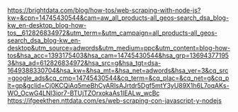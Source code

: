 
https://brightdata.com/blog/how-tos/web-scraping-with-node-js?kw=&cpn=14745430544&cam=aw_all_products-all_geos-search_dsa_blog-kw_en-desktop_blog-how-tos__612826834972&utm_term=&utm_campaign=all_products-all_geos-search_dsa_blog-kw_en-desktop&utm_source=adwords&utm_medium=ppc&utm_content=blog-how-tos&hsa_acc=1393175403&hsa_cam=14745430544&hsa_grp=136943771953&hsa_ad=612826834972&hsa_src=g&hsa_tgt=dsa-1649388330704&hsa_kw=&hsa_mt=&hsa_net=adwords&hsa_ver=3&cq_src=google_ads&cq_cmp=14745430544&cq_term=&cq_plac=&cq_net=g&cq_plt=gp&gclid=Cj0KCQiAq5meBhCyARIsAJrtdr5Dgf5mtY3yU89X1h6L7oqAKs-WO_OcwG4LNl3ior7-BTUjTZOrxokaAs1IEALw_wcBç
https://ifgeekthen.nttdata.com/es/web-scraping-con-javascript-y-nodejs